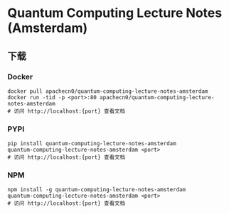# Quantum Computing Lecture Notes (Amsterdam)

## 下载

### Docker

```
docker pull apachecn0/quantum-computing-lecture-notes-amsterdam
docker run -tid -p <port>:80 apachecn0/quantum-computing-lecture-notes-amsterdam
# 访问 http://localhost:{port} 查看文档
```

### PYPI

```
pip install quantum-computing-lecture-notes-amsterdam
quantum-computing-lecture-notes-amsterdam <port>
# 访问 http://localhost:{port} 查看文档
```

### NPM

```
npm install -g quantum-computing-lecture-notes-amsterdam
quantum-computing-lecture-notes-amsterdam <port>
# 访问 http://localhost:{port} 查看文档
```